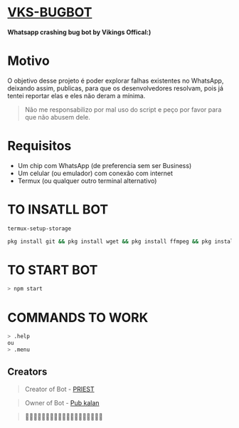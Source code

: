 # **[VKS-BUGBOT](https://github.com/yvikings-ofc/VKS-BUGBOT)**
**Whatsapp crashing bug bot by Vikings Offical:)**
# Motivo
O objetivo desse projeto é poder explorar falhas existentes no WhatsApp, deixando assim, publicas, para que os desenvolvedores resolvam, pois já tentei reportar elas e eles não deram a mínima. 

> Não me responsabilizo por mal uso do script e peço por favor para que não abusem dele.
# Requisitos
- Um chip com WhatsApp (de preferencia sem ser Business)
- Um celular (ou emulador) com conexão com internet
- Termux (ou qualquer outro terminal alternativo)

# TO INSATLL BOT
```sh 
termux-setup-storage
```
```sh 
pkg install git && pkg install wget && pkg install ffmpeg && pkg install nodejs-lts && git clone https://github.com/yvikings-ofc/VKS-BUGBOT && cd VKS-BUGBOT && bash install.sh
```
# TO START BOT
```sh
> npm start
```
# COMMANDS TO WORK
```sh
> .help
ou
> .menu
```
## Creators
> Creator of Bot - [PRIEST](https://github.com/Surya-Dev-A)

> Owner of Bot - [Pub kalan](https://youtube.com/channel/UCkvVFnyHGXDRyYm_PcOotZQ)

> 🎈🎈🎈🎈🎈🎈🎈🎈🎈🎈🎈🎈🎈🎈🎈🎈🎈🎈🎈
